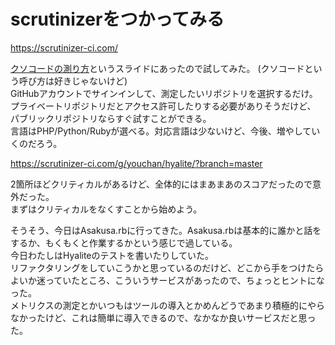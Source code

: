 # scrutinizerをつかってみる

https://scrutinizer-ci.com/

[クソコードの測り方](https://speakerdeck.com/hirak/kusokodofalsece-rifang)というスライドにあったので試してみた。
(クソコードという呼び方は好きじゃないけど)  
GitHubアカウントでサインインして、測定したいリポジトリを選択するだけ。プライベートリポジトリだとアクセス許可したりする必要がありそうだけど、
パブリックリポジトリならすぐ試すことができる。  
言語はPHP/Python/Rubyが選べる。対応言語は少ないけど、今後、増やしていくのだろう。

https://scrutinizer-ci.com/g/youchan/hyalite/?branch=master

2箇所ほどクリティカルがあるけど、全体的にはまあまあのスコアだったので意外だった。  
まずはクリティカルをなくすことから始めよう。

そうそう、今日はAsakusa.rbに行ってきた。Asakusa.rbは基本的に誰かと話をするか、もくもくと作業するかという感じで過している。  
今日わたしはHyaliteのテストを書いたりしていた。  
リファクタリングをしていこうかと思っているのだけど、どこから手をつけたらよいか迷っていたところ、こういうサービスがあったので、ちょっとヒントになった。  
メトリクスの測定とかいつもはツールの導入とかめんどうであまり積極的にやらなかったけど、これは簡単に導入できるので、なかなか良いサービスだと思った。
